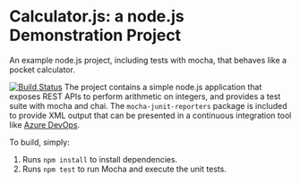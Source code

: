 Calculator.js: a node.js Demonstration Project
==============================================
An example node.js project, including tests with mocha, that behaves like
a pocket calculator.

[![Build Status](https://az400labtraining.visualstudio.com/Integrating%20External%20Source%20Control%20with%20Azure%20Pipelines/_apis/build/status/damanpradhan.calculator?branchName=master)](https://az400labtraining.visualstudio.com/Integrating%20External%20Source%20Control%20with%20Azure%20Pipelines/_build/latest?definitionId=9&branchName=master)
The project contains a simple node.js application that exposes REST APIs
to perform arithmetic on integers, and provides a test suite with mocha
and chai.  The `mocha-junit-reporters` package is included to provide XML
output that can be presented in a continuous integration tool like
[Azure DevOps](https://azure.com/devops).

To build, simply:

1. Runs `npm install` to install dependencies.
2. Runs `npm test` to run Mocha and execute the unit tests.

